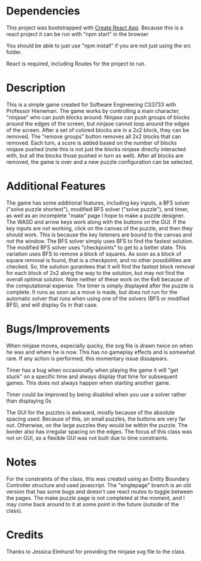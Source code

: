 # Dependencies
This project was bootstrapped with [Create React App](https://github.com/facebook/create-react-app).
Because this is a react project it can be run with "npm start" in the browser

You should be able to just use "npm install" if you are not just using the src folder.

React is required, including Routes for the project to run.

# Description
This is a simple game created for Software Engineering CS3733 with Professor Hieneman. The game works by controlling a main character, "ninjase" who can push blocks
around. Ninjase can push groups of blocks around the edges of the screen, but ninjase cannot loop around the edges of the screen. After a set of colored blocks are in a 2x2 block, they can be removed. The "remove groups" button removes all 2x2 blocks that can removed. Each turn, a score is added based on the number of blocks ninjase pushed (note this is not just the blocks ninjase directly interacted with, but all the blocks those pushed in turn as well). After all blocks are removed, the game is over and a new puzzle configuration can be selected.

# Additional Features
The game has some additional features, including key inputs, a BFS solver ("solve puzzle shortest"), modified BFS solver ("solve puzzle"), and timer, as well as an incomplete "make" page I hope to make a puzzle designer. The WASD and arrow keys work along with the buttons on the GUI. If the key inputs are not working, click on the canvas of the puzzle, and then they should work. This is because the key listeners are bound to the canvas and not the window. The BFS solver simply uses BFS to find the fastest solution. The modified BFS solver uses "checkpoints" to get to a better state. This variation uses BFS to remove a block of squares. As soon as a block of square removal is found, that is a checkpoint, and no other possibilities are checked. So, the solution gurantees that it will find the fastest block removal for each block of 2x2 along the way to the solution, but may not find the overall optimal solution. Note neither of these work on the 6x6 because of the computational expense. The timer is simply displayed after the puzzle is complete. It runs as soon as a move is made, but does not run for the automatic solver that runs when using one of the solvers (BFS or modified BFS), and will display 0s in that case.

# Bugs/Improvements
When ninjase moves, especially quicky, the svg file is drawn twice on when he was and where he is now. This has no gameplay effects and is somewhat rare. If any action is performed, this momentary issue dissapears. 

Timer has a bug when occasionally when playing the game it will "get stuck" on a specific time and always display that time for subsequent games.
This does not always happen when starting another game.

Timer could be improved by being disabled when you use a solver rather than displaying 0s

The GUI for the puzzles is awkward, mostly because of the absolute spacing used. Because of this, on small puzzles, the buttons are very far out. Otherwise, on the large puzzles they would be within the puzzle. The border also has irregular spacing on the edges. The focus of this class was not on GUI, so a flexible GUI was not built due to time constraints.

# Notes
For the constraints of the class, this was created using an Entity Boundary Controller structure and used javascript. The "singlepage" branch is an old version that has some bugs and doesn't
use react routes to toggle between the pages. The make puzzle page is not completed at the moment, and I may come back around to it at some point in the future (outside of the class).

# Credits
Thanks to Jessica Elmhurst for providing the ninjase svg file to the class
